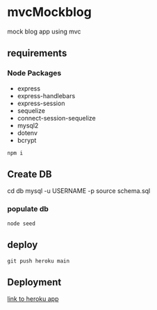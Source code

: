 # mvcMockblog
mock blog app using mvc

## requirements

### Node Packages
* express
* express-handlebars
* express-session
* sequelize
* connect-session-sequelize
* mysql2
* dotenv
* bcrypt


`npm i` 

## Create DB

cd db
mysql -u USERNAME -p 
source schema.sql

### populate db

`node seed`

## deploy

`git push heroku main`

## Deployment 
[link to heroku app](https://mvc-mock-blog.herokuapp.com/)



